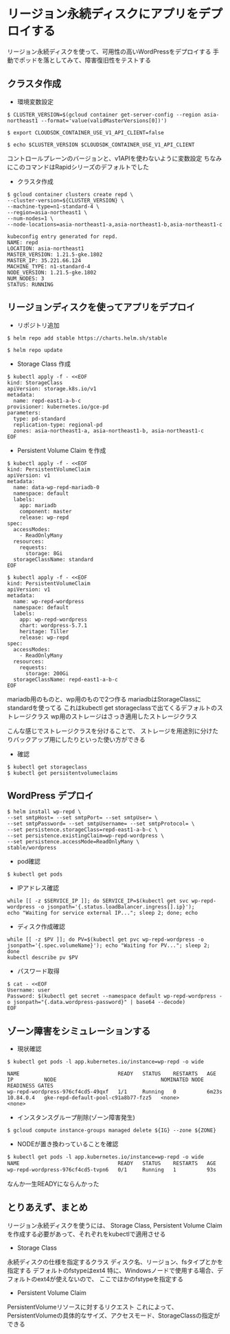 # リージョン永続ディスクにアプリをデプロイする

リージョン永続ディスクを使って、可用性の高いWordPressをデプロイする
手動でポッドを落としてみて、障害復旧性をテストする

## クラスタ作成

- 環境変数設定

```
$ CLUSTER_VERSION=$(gcloud container get-server-config --region asia-northeast1 --format='value(validMasterVersions[0])')

$ export CLOUDSDK_CONTAINER_USE_V1_API_CLIENT=false

$ echo $CLUSTER_VERSION $CLOUDSDK_CONTAINER_USE_V1_API_CLIENT
```
コントロールプレーンのバージョンと、v1APIを使わないように変数設定
ちなみにこのコマンドはRapidシリーズのデフォルトでした

- クラスタ作成

```
$ gcloud container clusters create repd \
--cluster-version=${CLUSTER_VERSION} \
--machine-type=n1-standard-4 \
--region=asia-northeast1 \
--num-nodes=1 \
--node-locations=asia-northeast1-a,asia-northeast1-b,asia-northeast1-c

kubeconfig entry generated for repd.
NAME: repd
LOCATION: asia-northeast1
MASTER_VERSION: 1.21.5-gke.1802
MASTER_IP: 35.221.66.124
MACHINE_TYPE: n1-standard-4
NODE_VERSION: 1.21.5-gke.1802
NUM_NODES: 3
STATUS: RUNNING
```

## リージョンディスクを使ってアプリをデプロイ

- リポジトリ追加

```
$ helm repo add stable https://charts.helm.sh/stable

$ helm repo update
```

- Storage Class 作成

```
$ kubectl apply -f - <<EOF
kind: StorageClass
apiVersion: storage.k8s.io/v1
metadata:
  name: repd-east1-a-b-c
provisioner: kubernetes.io/gce-pd
parameters:
  type: pd-standard
  replication-type: regional-pd
  zones: asia-northeast1-a, asia-northeast1-b, asia-northeast1-c
EOF
```

- Persistent Volume Claim を作成

```
$ kubectl apply -f - <<EOF
kind: PersistentVolumeClaim
apiVersion: v1
metadata:
  name: data-wp-repd-mariadb-0
  namespace: default
  labels:
    app: mariadb
    component: master
    release: wp-repd
spec:
  accessModes:
    - ReadOnlyMany
  resources:
    requests:
      storage: 8Gi
  storageClassName: standard
EOF

$ kubectl apply -f - <<EOF
kind: PersistentVolumeClaim
apiVersion: v1
metadata:
  name: wp-repd-wordpress
  namespace: default
  labels:
    app: wp-repd-wordpress
    chart: wordpress-5.7.1
    heritage: Tiller
    release: wp-repd
spec:
  accessModes:
    - ReadOnlyMany
  resources:
    requests:
      storage: 200Gi
  storageClassName: repd-east1-a-b-c
EOF
```
mariadb用のものと、wp用のもので2つ作る
mariadbはStorageClassにstandardを使ってる
これはkubectl get storageclassで出てくるデフォルトのストレージクラス
wp用のストレージはさっき適用したストレージクラス

こんな感じでストレージクラスを分けることで、
ストレージを用途別に分けたりバックアップ用にしたりといった使い方ができる

- 確認

```
$ kubectl get storageclass
$ kubectl get persistentvolumeclaims
```

## WordPress デプロイ

```
$ helm install wp-repd \
--set smtpHost= --set smtpPort= --set smtpUser= \
--set smtpPassword= --set smtpUsername= --set smtpProtocol= \
--set persistence.storageClass=repd-east1-a-b-c \
--set persistence.existingClaim=wp-repd-wordpress \
--set persistence.accessMode=ReadOnlyMany \
stable/wordpress
```

- pod確認

```
$ kubectl get pods
```

- IPアドレス確認

```
while [[ -z $SERVICE_IP ]]; do SERVICE_IP=$(kubectl get svc wp-repd-wordpress -o jsonpath='{.status.loadBalancer.ingress[].ip}');
echo "Waiting for service external IP..."; sleep 2; done; echo
```

- ディスク作成確認

```
while [[ -z $PV ]]; do PV=$(kubectl get pvc wp-repd-wordpress -o jsonpath='{.spec.volumeName}'); echo "Waiting for PV..."; sleep 2; done
kubectl describe pv $PV
```

- パスワード取得

```
$ cat - <<EOF
Username: user
Password: $(kubectl get secret --namespace default wp-repd-wordpress -o jsonpath="{.data.wordpress-password}" | base64 --decode)
EOF
```

## ゾーン障害をシミュレーションする

- 現状確認

```
$ kubectl get pods -l app.kubernetes.io/instance=wp-repd -o wide

NAME                                READY   STATUS    RESTARTS   AGE     IP          NODE                                  NOMINATED NODE   READINESS GATES
wp-repd-wordpress-976cf4cd5-49qxf   1/1     Running   0          6m23s   10.84.0.4   gke-repd-default-pool-c91a8b77-fzz5   <none>           <none>
```

- インスタンスグループ削除(ゾーン障害発生)

```
$ gcloud compute instance-groups managed delete ${IG} --zone ${ZONE}
```

- NODEが置き換わっていることを確認

```md
$ kubectl get pods -l app.kubernetes.io/instance=wp-repd -o wide
NAME                                READY   STATUS    RESTARTS   AGE   IP          NODE                                  NOMINATED NODE   READINESS GATES
wp-repd-wordpress-976cf4cd5-tvpn6   0/1     Running   1          93s   10.84.1.9   **gke-repd-default-pool-324d3f26-qb3v**   <none>           <none>
```

なんか一生READYにならんかった

## とりあえず、まとめ

リージョン永続ディスクを使うには、
Storage Class,
Persistent Volume Claim
を作成する必要があって、それぞれをkubectlで適用させる

- Storage Class

永続ディスクの仕様を指定するクラス
ディスク名、リージョン、fsタイプとかを指定する
デフォルトのfstypeはext4
特に、Windowsノードで使用する場合、デフォルトのext4が使えないので、
ここでほかのfstypeを指定する

- Persistent Volume Claim

PersistentVolumeリソースに対するリクエスト
これによって、PersistentVolumeの具体的なサイズ、アクセスモード、StorageClassの指定ができる
